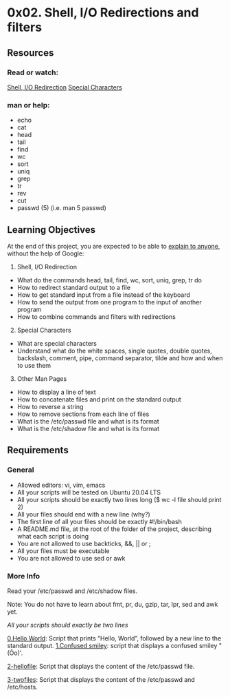 # 0x02. Shell, I/O Redirections and filters

## Resources
### Read or watch:

[Shell, I/O Redirection](http://linuxcommand.org/lc3_lts0070.php "Shell, I/O Redirection")
[Special Characters](http://mywiki.wooledge.org/BashGuide/SpecialCharacters "Special Characters")
### man or help:

* echo
* cat
* head
* tail
* find
* wc
* sort
* uniq
* grep
* tr
* rev
* cut
* passwd (5) (i.e. man 5 passwd)

## Learning Objectives
At the end of this project, you are expected to be able to [explain to anyone](https://fs.blog/feynman-learning-technique/?fbclid=IwAR2K5_BGPVo0QjJXkOIIqNsqcXK4lTskPWJvA0asKQIGtCPWaQBdKmj1Ztg "explain to anyone"), without the help of Google:

1. Shell, I/O Redirection

* What do the commands head, tail, find, wc, sort, uniq, grep, tr do
* How to redirect standard output to a file
* How to get standard input from a file instead of the keyboard
* How to send the output from one program to the input of another program
* How to combine commands and filters with redirections

2. Special Characters

* What are special characters
* Understand what do the white spaces, single quotes, double quotes, backslash, comment, pipe, command separator, tilde and how and when to use them

3. Other Man Pages

* How to display a line of text
* How to concatenate files and print on the standard output
* How to reverse a string
* How to remove sections from each line of files
* What is the /etc/passwd file and what is its format
* What is the /etc/shadow file and what is its format

## Requirements
### General
* Allowed editors: vi, vim, emacs
* All your scripts will be tested on Ubuntu 20.04 LTS
* All your scripts should be exactly two lines long ($ wc -l file should print 2)
* All your files should end with a new line (why?)
* The first line of all your files should be exactly #!/bin/bash
* A README.md file, at the root of the folder of the project, describing what each script is doing
* You are not allowed to use backticks, &&, || or ;
* All your files must be executable
* You are not allowed to use sed or awk
### More Info
Read your /etc/passwd and /etc/shadow files.

Note: You do not have to learn about fmt, pr, du, gzip, tar, lpr, sed and awk yet.

*All your scripts should exactly be two lines* 

[0.Hello World](https://github.com/vessoutraore/alx-system_engineering-devops/blob/master/0x02-shell_redirections/0-hello_world "0-hello_world"): Script that prints “Hello, World”, followed by a new line to the standard output.
[1.Confused smiley](https://github.com/vessoutraore/alx-system_engineering-devops/blob/master/0x02-shell_redirections/1-confused_smiley "1-confused_smiley"): script that displays a confused smiley "(Ôo)'.

[2-hellofile](https://github.com/vessoutraore/alx-system_engineering-devops/blob/master/0x02-shell_redirections/2-hellofile "2-hellofile"): Script that displays the content of the /etc/passwd file.

[3-twofiles](https://github.com/vessoutraore/alx-system_engineering-devops/blob/master/0x02-shell_redirections/3-twofiles "3-twofiles"): Script that displays the content of the /etc/passwd and /etc/hosts.
